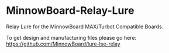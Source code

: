 # MinnowBoard-Relay-Lure
Relay Lure for the MinnowBoard MAX/Turbot Compatible Boards. 

To get design and manufacturing files please go here: https://github.com/MinnowBoard/lure-lse-relay


    
